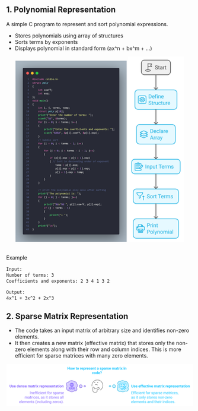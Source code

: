 ## 1. Polynomial Representation
A simple C program to represent and sort polynomial expressions.
- Stores polynomials using array of structures
- Sorts terms by exponents
- Displays polynomial in standard form (ax^n + bx^m + ...)

<div align="center">
  <p align="center">
    <img title="Polynomial" alt="Polynomial 1" src="/images/polynomial_2.png" width="300" style="display: inline-block;">
    <img title="Polynomial" alt="Polynomial 2" src="/images/polynomial_1.svg" width="150" style="display: inline-block;">
  </p>
</div>
<br>
Example

```
Input:
Number of terms: 3
Coefficients and exponents: 2 3 4 1 3 2
```
```
Output:
4x^1 + 3x^2 + 2x^3
```
## 2. Sparse Matrix Representation
- The code takes an input matrix of arbitrary size and identifies non-zero elements.
- It then creates a new matrix (effective matrix) that stores only the non-zero elements along with their row and column indices. This is more efficient for sparse matrices with many zero elements.

<img title="Sparse" alt="Sparse 1" src="/images/Sparse_1.svg" style="display: inline-block;">
